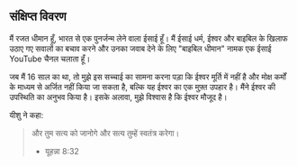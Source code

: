 

## संक्षिप्त विवरण

मैं रजत धीमान हूँ, भारत से एक पुनर्जन्म लेने वाला ईसाई हूँ। मैं ईसाई धर्म, ईश्वर और बाइबिल के खिलाफ उठाए गए सवालों का बचाव करने और उनका जवाब देने के लिए "बाइबिल धीमान" नामक एक ईसाई YouTube चैनल चलाता हूँ।

जब मैं 16 साल का था, तो मुझे इस सच्चाई का सामना करना पड़ा कि ईश्वर मूर्ति में नहीं है और मोक्ष कर्मों के माध्यम से अर्जित नहीं किया जा सकता है, बल्कि यह ईश्वर का एक मुफ़्त उपहार है। मैंने ईश्वर की उपस्थिति का अनुभव किया है। इसके अलावा, मुझे विश्वास है कि ईश्वर मौजूद है।

यीशु ने कहा:

> और तुम सत्य को जानोगे और सत्य तुम्हें स्वतंत्र करेगा।
> - यूहन्ना 8:32